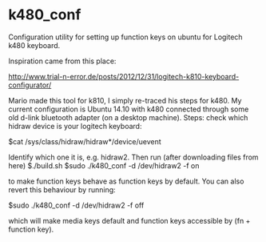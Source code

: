 # k480_conf
Configuration utility for setting up function keys on ubuntu for Logitech k480 keyboard.

Inspiration came from this place:

http://www.trial-n-error.de/posts/2012/12/31/logitech-k810-keyboard-configurator/

Mario made this tool for k810, I simply re-traced his steps for k480.
My current configuration is Ubuntu 14.10 with k480 connected through some old d-link bluetooth adapter (on a desktop machine). 
Steps:
check which hidraw device is your logitech keyboard:

$cat /sys/class/hidraw/hidraw*/device/uevent

Identify which one it is, e.g. hidraw2.
Then run (after downloading files from here)
$./build.sh
$sudo ./k480_conf -d /dev/hidraw2 -f on

to make function keys behave as function keys by default. You can also revert this behaviour by running:

$sudo ./k480_conf -d /dev/hidraw2 -f off

which will make media keys default and function keys accessible by (fn + function key).

